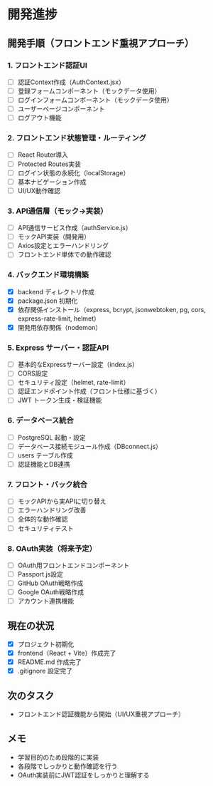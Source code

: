 # 開発進捗

## 開発手順（フロントエンド重視アプローチ）

### 1. フロントエンド認証UI
- [ ] 認証Context作成（AuthContext.jsx）
- [ ] 登録フォームコンポーネント（モックデータ使用）
- [ ] ログインフォームコンポーネント（モックデータ使用）
- [ ] ユーザーページコンポーネント
- [ ] ログアウト機能

### 2. フロントエンド状態管理・ルーティング
- [ ] React Router導入
- [ ] Protected Routes実装
- [ ] ログイン状態の永続化（localStorage）
- [ ] 基本ナビゲーション作成
- [ ] UI/UX動作確認

### 3. API通信層（モック→実装）
- [ ] API通信サービス作成（authService.js）
- [ ] モックAPI実装（開発用）
- [ ] Axios設定とエラーハンドリング
- [ ] フロントエンド単体での動作確認

### 4. バックエンド環境構築
- [x] backend ディレクトリ作成
- [x] package.json 初期化
- [x] 依存関係インストール（express, bcrypt, jsonwebtoken, pg, cors, express-rate-limit, helmet）
- [x] 開発用依存関係（nodemon）

### 5. Express サーバー・認証API
- [ ] 基本的なExpressサーバー設定（index.js）
- [ ] CORS設定
- [ ] セキュリティ設定（helmet, rate-limit）
- [ ] 認証エンドポイント作成（フロント仕様に基づく）
- [ ] JWT トークン生成・検証機能

### 6. データベース統合
- [ ] PostgreSQL 起動・設定
- [ ] データベース接続モジュール作成（DBconnect.js）
- [ ] users テーブル作成
- [ ] 認証機能とDB連携

### 7. フロント・バック統合
- [ ] モックAPIから実APIに切り替え
- [ ] エラーハンドリング改善
- [ ] 全体的な動作確認
- [ ] セキュリティテスト

### 8. OAuth実装（将来予定）
- [ ] OAuth用フロントエンドコンポーネント
- [ ] Passport.js設定
- [ ] GitHub OAuth戦略作成
- [ ] Google OAuth戦略作成
- [ ] アカウント連携機能

## 現在の状況
- [x] プロジェクト初期化
- [x] frontend（React + Vite）作成完了
- [x] README.md 作成完了
- [x] .gitignore 設定完了

## 次のタスク
- フロントエンド認証機能から開始（UI/UX重視アプローチ）

## メモ
- 学習目的のため段階的に実装
- 各段階でしっかりと動作確認を行う
- OAuth実装前にJWT認証をしっかりと理解する